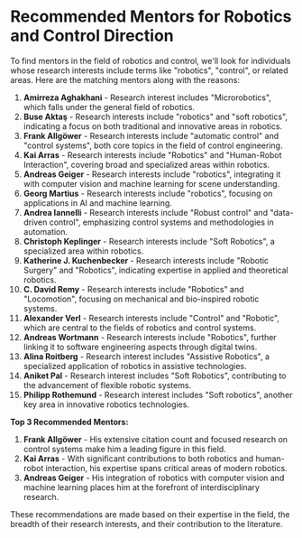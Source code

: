 # Recommended Mentors for Robotics and Control Direction

To find mentors in the field of robotics and control, we'll look for individuals whose research interests include terms like "robotics", "control", or related areas. Here are the matching mentors along with the reasons:

1. **Amirreza Aghakhani** - Research interest includes "Microrobotics", which falls under the general field of robotics.
2. **Buse Aktaş** - Research interests include "robotics" and "soft robotics", indicating a focus on both traditional and innovative areas in robotics.
3. **Frank Allgöwer** - Research interests include "automatic control" and "control systems", both core topics in the field of control engineering.
4. **Kai Arras** - Research interests include "Robotics" and "Human-Robot Interaction", covering broad and specialized areas within robotics.
5. **Andreas Geiger** - Research interests include "robotics", integrating it with computer vision and machine learning for scene understanding.
6. **Georg Martius** - Research interests include "robotics", focusing on applications in AI and machine learning.
7. **Andrea Iannelli** - Research interests include "Robust control" and "data-driven control", emphasizing control systems and methodologies in automation.
8. **Christoph Keplinger** - Research interests include "Soft Robotics", a specialized area within robotics.
9. **Katherine J. Kuchenbecker** - Research interests include "Robotic Surgery" and "Robotics", indicating expertise in applied and theoretical robotics.
10. **C. David Remy** - Research interests include "Robotics" and "Locomotion", focusing on mechanical and bio-inspired robotic systems.
11. **Alexander Verl** - Research interests include "Control" and "Robotic", which are central to the fields of robotics and control systems.
12. **Andreas Wortmann** - Research interests include "Robotics", further linking it to software engineering aspects through digital twins.
13. **Alina Roitberg** - Research interest includes "Assistive Robotics", a specialized application of robotics in assistive technologies.
14. **Aniket Pal** - Research interest includes "Soft Robotics", contributing to the advancement of flexible robotic systems.
15. **Philipp Rothemund** - Research interest includes "Soft robotics", another key area in innovative robotics technologies.

**Top 3 Recommended Mentors:**

1. **Frank Allgöwer** - His extensive citation count and focused research on control systems make him a leading figure in this field.
2. **Kai Arras** - With significant contributions to both robotics and human-robot interaction, his expertise spans critical areas of modern robotics.
3. **Andreas Geiger** - His integration of robotics with computer vision and machine learning places him at the forefront of interdisciplinary research.

These recommendations are made based on their expertise in the field, the breadth of their research interests, and their contribution to the literature.